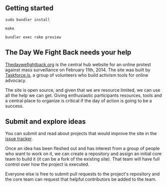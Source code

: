 ## Getting started

`sudo bundler install`

`make`

`bundler exec rake preview`


## The Day We Fight Back needs your help

[Thedaywefightback.org](https://thedaywefightback.org) is the central hub website for an online protest against mass surveillance on February 11th, 2014. The site was built by [Taskforce.is](http://taskforce.is), a group of volunteers who build activism tools for online advocacy.

The site is open source, and given that we are resource limited, we can use all the help we can get. Giving enthusiastic participants resources, tools and a central place to organize is critical if the day of action is going to be a success.

## Submit and explore ideas

You can submit and read about projects that would improve the site in the [issue tracker](https://github.com/tfrce/thedaywefightback/issues?state=open).

Once an idea has been fleshed out and has interest from a group of people who want to work on it, we can create a repository and assign an initial core team to build it (it can be a fork of the existing site). That team will have full control over how the project is executed.

Everyone else is free to submit pull requests to the project's repository and the core team can request that helpful contributors be added to the team.

